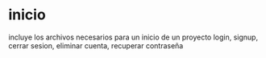 # inicio
incluye los archivos necesarios para un inicio de un proyecto login, signup, cerrar sesion, eliminar cuenta, recuperar contraseña
